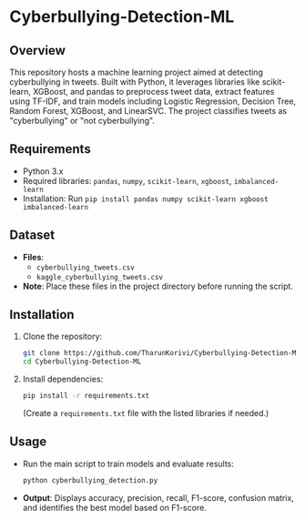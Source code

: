 # Cyberbullying-Detection-ML

## Overview

This repository hosts a machine learning project aimed at detecting cyberbullying in tweets. Built with Python, it leverages libraries like scikit-learn, XGBoost, and pandas to preprocess tweet data, extract features using TF-IDF, and train models including Logistic Regression, Decision Tree, Random Forest, XGBoost, and LinearSVC. The project classifies tweets as "cyberbullying" or "not cyberbullying".

## Requirements

- Python 3.x
- Required libraries: `pandas`, `numpy`, `scikit-learn`, `xgboost`, `imbalanced-learn`
- Installation: Run `pip install pandas numpy scikit-learn xgboost imbalanced-learn`

## Dataset

- **Files**:
  - `cyberbullying_tweets.csv`
  - `kaggle_cyberbullying_tweets.csv`
- **Note**: Place these files in the project directory before running the script.

## Installation

1. Clone the repository:
   ```bash
   git clone https://github.com/TharunKorivi/Cyberbullying-Detection-ML.git
   cd Cyberbullying-Detection-ML
   ```
2. Install dependencies:
   ```bash
   pip install -r requirements.txt
   ```
   (Create a `requirements.txt` file with the listed libraries if needed.)

## Usage

- Run the main script to train models and evaluate results:
  ```bash
  python cyberbullying_detection.py
  ```
- **Output**: Displays accuracy, precision, recall, F1-score, confusion matrix, and identifies the best model based on F1-score.

